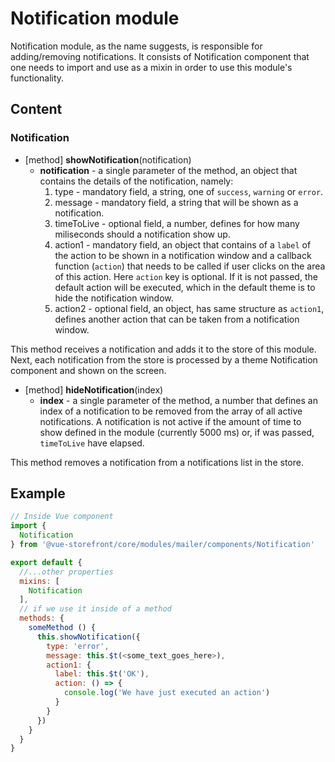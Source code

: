 # Notification module

Notification module, as the name suggests, is responsible for adding/removing notifications. It consists of Notification component that one needs to import and use as a mixin in order to use this module's functionality.

## Content

### Notification
- [method] **showNotification**(notification)
  * **notification** - a single parameter of the method, an object that contains the details of the notification, namely:
    1. type - mandatory field, a string, one of `success`, `warning` or `error`.
    2. message - mandatory field, a string that will be shown as a notification.
    3. timeToLive - optional field, a number, defines for how many miliseconds should a notification show up.
    4. action1 - mandatory field, an object that contains of a `label` of the action to be shown in a notification window and a callback function (`action`) that needs to be called if user clicks on the area of this action. Here `action` key is optional. If it is not passed, the default action will be executed, which in the default theme is to hide the notification window.
    5. action2 - optional field, an object, has same structure as `action1`, defines another action that can be taken from a notification window.

This method receives a notification and adds it to the store of this module. Next, each notification from the store is processed by a theme Notification component and shown on the screen.

- [method] **hideNotification**(index)
  * **index** - a single parameter of the method, a number that defines an index of a notification to be removed from the array of all active notifications. A notification is not active if the amount of time to show defined in the module (currently 5000 ms) or, if was passed, `timeToLive` have elapsed.

This method removes a notification from a notifications list in the store.

## Example

````javascript
// Inside Vue component
import {
  Notification
} from '@vue-storefront/core/modules/mailer/components/Notification'

export default {
  //...other properties
  mixins: [
    Notification
  ],
  // if we use it inside of a method
  methods: {
    someMethod () {
      this.showNotification({
        type: 'error',
        message: this.$t(<some_text_goes_here>),
        action1: {
          label: this.$t('OK'),
          action: () => {
            console.log('We have just executed an action')
          }
        }
      })
    }
  }
}
````
